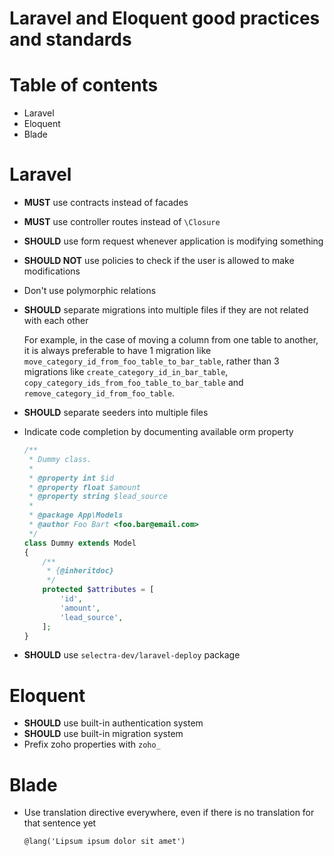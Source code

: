 Laravel and Eloquent good practices and standards
==

# Table of contents

* Laravel
* Eloquent
* Blade

# Laravel

- **MUST** use contracts instead of facades
- **MUST** use controller routes instead of `\Closure`
- **SHOULD** use form request whenever application is modifying something
- **SHOULD NOT** use policies to check if the user is allowed to make modifications
- Don't use polymorphic relations
- **SHOULD** separate migrations into multiple files if they are not related with each other

    For example, in the case of moving a column from one table to another, it is always preferable to have 1 migration like `move_category_id_from_foo_table_to_bar_table`, rather than 3 migrations like `create_category_id_in_bar_table`, `copy_category_ids_from_foo_table_to_bar_table` and `remove_category_id_from_foo_table`.

- **SHOULD** separate seeders into multiple files 
- Indicate code completion by documenting available orm property
    ```php
    /**
     * Dummy class.
     *
     * @property int $id
     * @property float $amount
     * @property string $lead_source
     *
     * @package App\Models
     * @author Foo Bart <foo.bar@email.com>
     */
    class Dummy extends Model
    {
        /**
         * {@inheritdoc}
         */
        protected $attributes = [
            'id',
            'amount',
            'lead_source',
        ];
    }
    ```
- **SHOULD** use `selectra-dev/laravel-deploy` package

# Eloquent

- **SHOULD** use built-in authentication system
- **SHOULD** use built-in migration system
- Prefix zoho properties with `zoho_`

# Blade

- Use translation directive everywhere, even if there is no translation for that sentence yet
    ```blade
    @lang('Lipsum ipsum dolor sit amet')
    ```
